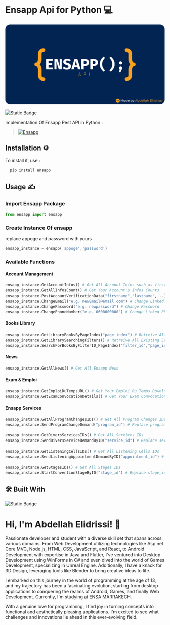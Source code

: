 
# Ensapp Api for Python 💻

![App Screenshot](https://github.com/AbdellahDeveloper/ensapp_api/raw/main/images/ENSAPP%20API%20Banner.png)

![Static Badge](https://img.shields.io/badge/Awesome%20API-8A2BE2?logo=windows&logoColor=white)

Implementation Of Ensapp Rest API in Python :
>[![Ensapp](https://img.shields.io/badge/Ensapp%20Rest%20API-32a852?style=for-the-badge&logo=webpack&logoColor=white)](https://github.com/AbdellahDeveloper/ensapp_api)



## Installation ⚙️

To install it, use :

```bash
  pip install ensapp
```


## Usage ✍

### Import Ensapp Package

```python
from ensapp import ensapp
```
### Create Instance Of ensapp
replace appoge and password with yours
```python
ensapp_instance = ensapp('appoge','password')
```

### Available Functions

#### Account Management
```python
ensapp_instance.GetAccountInfos() # Get All Account Infos such as firstname,lastname...
ensapp_instance.GetAllInfosCount() # Get Your Account's Infos Counts
ensapp_instance.PostAccountVerificationData("firstname","lastname",...) # Post Account Verification Data
ensapp_instance.ChangeEmail("e.g. newEmail@email.com") # Change Linked Email 
ensapp_instance.ChangePassword("e.g. newpassword") # Change Password
ensapp_instance.ChangePhoneNumber("e.g. 0600000000") # Change Linked Phone Number
```
#### Books Library
```python
ensapp_instance.GetLibraryBooksByPageIndex("page_index") # Retreive All Books By Page Index e.g. 1,2,...
ensapp_instance.GetLibrarySearchingFilters() # Retreive All Existing Searching Filters e.g. Informatique-3
ensapp_instance.SearchForBooksByFilterID_PageIndex("filter_id","page_index") # Retreive All Books By Filter ID from GetLibrarySearchingFilters() and Page Index
```
#### News
```python
ensapp_instance.GetAllNews() # Get All Ensapp News
```
#### Exam & Emploi
```python
ensapp_instance.GetEmploiDuTempsURL() # Get Your Emploi_Du_Temps Download URL
ensapp_instance.GetExamConvocationDetails() # Get Your Exam Convocation Download URL
```
#### Ensapp Services
```python
ensapp_instance.GetAllProgramChangesIDs() # Get All Program Changes IDs
ensapp_instance.SendProgramChangeDemand("program_id") # Replace program_id by your choosen one from GetAllProgramChangesIDs()

ensapp_instance.GetDiversServicesIDs() # Get All Services IDs
ensapp_instance.SendDiversServiceDemandByID("service_id") # Replace service_id by your choosen one from GetDiversServicesIDs()

ensapp_instance.GetListeningCellsIDs() # Get All Listening Cells IDs
ensapp_instance.SendListeningAppointmentDemandByID("appointment_id") # Replace appointment_id by your choosen one from GetListeningCellsIDs()

ensapp_instance.GetStagesIDs() # Get All Stages IDs
ensapp_instance.StartConventionStageByID("stage_id") # Replace stage_id by your choosen one from GetStagesIDs()
```



## 🛠 Built With
![Static Badge](https://img.shields.io/badge/Python%203.12-6b32fa?logo=python&logoColor=white)




# Hi, I'm Abdellah Elidrissi! 👋

Passionate developer and student with a diverse skill set that spans across various domains. From Web Development utilizing technologies like Asp.net Core MVC, Node.js, HTML, CSS, JavaScript, and React, to Android Development with expertise in Java and Flutter, I've ventured into Desktop Development using WinForms in C# and even dived into the world of Games Development, specializing in Unreal Engine. Additionally, I have a knack for 3D Design, leveraging tools like Blender to bring creative ideas to life.

I embarked on this journey in the world of programming at the age of 13, and my trajectory has been a fascinating evolution, starting from desktop applications to conquering the realms of Android, Games, and finally Web Development. Currently, I'm studying at ENSA MARRAKECH.

With a genuine love for programming, I find joy in turning concepts into functional and aesthetically pleasing applications. I'm excited to see what challenges and innovations lie ahead in this ever-evolving field.
